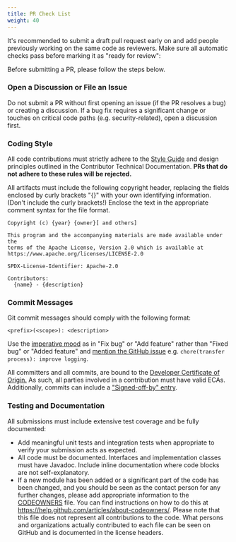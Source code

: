 ```yaml
---
title: PR Check List
weight: 40
---
```


It's recommended to submit a draft pull request early on and add people previously working on the same code as
reviewers. Make sure all automatic checks pass before marking it as "ready for review":

Before submitting a PR, please follow the steps below.

### Open a Discussion or File an Issue

Do not submit a PR without first opening an issue (if the PR resolves a bug) or creating a discussion. If a bug fix
requires a significant change or touches on critical code paths (e.g. security-related), open a discussion first.

### Coding Style

All code contributions must strictly adhere to the [Style Guide](styleguide.md) and design principles outlined in the
Contributor Technical Documentation. **PRs that do not adhere to these rules will be rejected.**

All artifacts must include the following copyright header, replacing the fields enclosed by curly brackets "{}" with
your own identifying information. (Don't include the curly brackets!) Enclose the text in the appropriate comment syntax
for the file format.

```text
Copyright (c) {year} {owner}[ and others]

This program and the accompanying materials are made available under the
terms of the Apache License, Version 2.0 which is available at
https://www.apache.org/licenses/LICENSE-2.0

SPDX-License-Identifier: Apache-2.0

Contributors:
  {name} - {description}
```

### Commit Messages

Git commit messages should comply with the following format:

```
<prefix>(<scope>): <description>
```

Use the [imperative mood](https://github.com/git/git/blob/master/Documentation/SubmittingPatches)
as in "Fix bug" or "Add feature" rather than "Fixed bug" or "Added feature" and
[mention the GitHub issue](https://docs.github.com/en/issues/tracking-your-work-with-issues/linking-a-pull-request-to-an-issue)
e.g. `chore(transfer process): improve logging`.

All committers and all commits, are bound to
the [Developer Certificate of Origin.](https://www.eclipse.org/legal/DCO.php)
As such, all parties involved in a contribution must have valid ECAs. Additionally, commits can
include a ["Signed-off-by" entry](https://wiki.eclipse.org/Development_Resources/Contributing_via_Git).

### Testing and Documentation

All submissions must include extensive test coverage and be fully documented:

* Add meaningful unit tests and integration tests when appropriate to verify your submission acts as expected.
* All code must be documented. Interfaces and implementation classes must have Javadoc. Include inline documentation
  where code blocks are not self-explanatory.
* If a new module has been added or a significant part of the code has been changed, and you should be seen as the
  contact person for any further changes, please add appropriate
  information to the [CODEOWNERS](https://github.com/eclipse-edc/Connector/blob/main/CODEOWNERS)
  file. You can find instructions on how to do this at <https://help.github.com/articles/about-codeowners/>.
  Please note that this file does not represent all contributions to the code. What persons and organizations
  actually contributed to each file can be seen on GitHub and is documented in the license headers.

